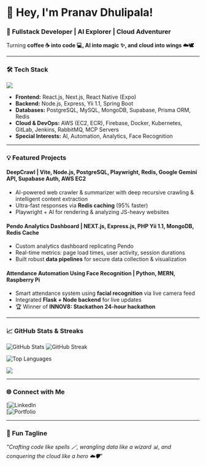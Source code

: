 # 👋 Hey, I'm Pranav Dhulipala!  

### 🚀 Fullstack Developer | AI Explorer | Cloud Adventurer  

Turning **coffee ☕ into code 💻, AI into magic ✨, and cloud into wings ☁️🕊️**  

---

### 🛠️ Tech Stack

<p align="left">
  <img src="https://skillicons.dev/icons?i=c,cpp,python,java,go,js,php,react,reactnative,nextjs,nodejs,express,mongodb,postgres,supabase,redis,aws,docker,kubernetes,git" />
</p>

- **Frontend:** React.js, Next.js, React Native (Expo)  
- **Backend:** Node.js, Express, Yii 1.1, Spring Boot  
- **Databases:** PostgreSQL, MySQL, MongoDB, Supabase, Prisma ORM, Redis  
- **Cloud & DevOps:** AWS (EC2, ECR), Firebase, Docker, Kubernetes, GitLab, Jenkins, RabbitMQ, MCP Servers  
- **Special Interests:** AI, Automation, Analytics, Face Recognition  

---

### 💡 Featured Projects

#### **DeepCrawl** | Vite, Node.js, PostgreSQL, Playwright, Redis, Google Gemini API, Supabase Auth, AWS EC2
- AI-powered web crawler & summarizer with deep recursive crawling & intelligent content extraction  
- Ultra-fast responses via **Redis caching** (95% faster)  
- Playwright + AI for rendering & analyzing JS-heavy websites  

#### **Pendo Analytics Dashboard** | NEXT.js, Express.js, PHP Yii 1.1, MongoDB, Redis Cache
- Custom analytics dashboard replicating Pendo  
- Real-time metrics: page load times, user activity, session durations  
- Built robust **data pipelines** for secure data collection & visualization  

#### **Attendance Automation Using Face Recognition** | Python, MERN, Raspberry Pi
- Smart attendance system using **facial recognition** via live camera feed  
- Integrated **Flask + Node backend** for live updates  
- 🏆 Winner of **INNOV8: Stackathon 24-hour hackathon**  

---

### 📈 GitHub Stats & Streaks

<p align="left">
  <img src="https://github-readme-stats.vercel.app/api?username=pranavdhulipala0&show_icons=true&theme=tokyonight&count_private=true" alt="GitHub Stats"/>
  <img src="https://github-readme-streak-stats.herokuapp.com/?user=pranavdhulipala0&theme=tokyonight" alt="GitHub Streak"/>
</p>

<p align="left">
  <img src="https://github-readme-stats.vercel.app/api/top-langs/?username=pranavdhulipala0&layout=compact&theme=tokyonight" alt="Top Languages"/>
</p>

<p align="left">
  <img src="https://github-profile-trophy.vercel.app/?username=pranavdhulipala0&theme=tokyonight&row=1&column=7&margin-w=5" />
</p>

---

### 🌐 Connect with Me

[![LinkedIn](https://www.linkedin.com/in/pranav-dhulipala-70060519b/)  
[![Portfolio](https://pranavdhulipala-ccba6.web.app/)  

---

### 🎯 Fun Tagline

*"Crafting code like spells 🪄, wrangling data like a wizard 📊, and conquering the cloud like a hero ☁️🛡️"*  
